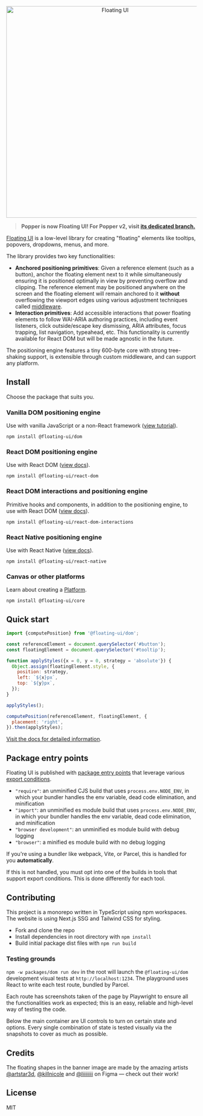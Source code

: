 <p align="center">
  <img height="560" src="https://github.com/floating-ui/floating-ui/blob/master/website/assets/floating-ui-banner.png" alt="Floating UI">
<p>

> **Popper is now Floating UI! For Popper v2, visit
> [its dedicated branch.](https://github.com/floating-ui/floating-ui/tree/v2.x)**

[Floating UI](https://floating-ui.com) is a low-level library for creating
"floating" elements like tooltips, popovers, dropdowns, menus, and more.

The library provides two key functionalities:

- **Anchored positioning primitives**: Given a reference element (such as a
  button), anchor the floating element next to it while simultaneously ensuring
  it is positioned optimally in view by preventing overflow and clipping. The
  reference element may be positioned anywhere on the screen and the floating
  element will remain anchored to it **without** overflowing the viewport edges
  using various adjustment techniques called
  [middleware](https://floating-ui.com/docs/middleware).
- **Interaction primitives**: Add accessible interactions that power floating
  elements to follow WAI-ARIA authoring practices, including event listeners,
  click outside/escape key dismissing, ARIA attributes, focus trapping, list
  navigation, typeahead, etc. This functionality is currently available for
  React DOM but will be made agnostic in the future.

The positioning engine features a tiny 600-byte core with strong tree-shaking
support, is extensible through custom middleware, and can support any platform.

## Install

Choose the package that suits you.

### Vanilla DOM positioning engine

Use with vanilla JavaScript or a non-React framework
([view tutorial](https://floating-ui.com/docs/tutorial)).

```shell
npm install @floating-ui/dom
```

### React DOM positioning engine

Use with React DOM ([view docs](https://floating-ui.com/docs/react-dom)).

```shell
npm install @floating-ui/react-dom
```

### React DOM interactions and positioning engine

Primitive hooks and components, in addition to the positioning engine, to use
with React DOM
([view docs](https://floating-ui.com/docs/react-dom-interactions)).

```shell
npm install @floating-ui/react-dom-interactions
```

### React Native positioning engine

Use with React Native ([view docs](https://floating-ui.com/docs/react-native)).

```shell
npm install @floating-ui/react-native
```

### Canvas or other platforms

Learn about creating a [Platform](https://floating-ui.com/docs/platform).

```shell
npm install @floating-ui/core
```

## Quick start

```js
import {computePosition} from '@floating-ui/dom';

const referenceElement = document.querySelector('#button');
const floatingElement = document.querySelector('#tooltip');

function applyStyles({x = 0, y = 0, strategy = 'absolute'}) {
  Object.assign(floatingElement.style, {
    position: strategy,
    left: `${x}px`,
    top: `${y}px`,
  });
}

applyStyles();

computePosition(referenceElement, floatingElement, {
  placement: 'right',
}).then(applyStyles);
```

[Visit the docs for detailed information](https://floating-ui.com/docs/computePosition).

## Package entry points

Floating UI is published with [package entry points](https://nodejs.org/api/packages.html#package-entry-points)
that leverage various [export conditions](https://nodejs.org/api/packages.html#packages_conditional_exports).

- `"require"`: an unminified CJS build that uses `process.env.NODE_ENV`, in which your
bundler handles the env variable, dead code elimination, and minification
- `"import"`: an unminified es module build that uses `process.env.NODE_ENV`, in which your
bundler handles the env variable, dead code elimination, and minification
- `"browser development"`: an unminified es module build with debug logging
- `"browser"`: a minified es module build with no debug logging

If you're using a bundler like webpack, Vite, or Parcel, this is handled for you
**automatically**.

If this is not handled, you must opt into one of the builds in tools that
support export conditions. This is done differently for each tool.

## Contributing

This project is a monorepo written in TypeScript using npm workspaces. The
website is using Next.js SSG and Tailwind CSS for styling.

- Fork and clone the repo
- Install dependencies in root directory with `npm install`
- Build initial package dist files with `npm run build`

### Testing grounds

`npm -w packages/dom run dev` in the root will launch the `@floating-ui/dom`
development visual tests at `http://localhost:1234`. The playground uses React
to write each test route, bundled by Parcel.

Each route has screenshots taken of the page by Playwright to ensure all the
functionalities work as expected; this is an easy, reliable and high-level way
of testing the code.

Below the main container are UI controls to turn on certain state and options.
Every single combination of state is tested visually via the snapshots to cover
as much as possible.

## Credits

The floating shapes in the banner image are made by the amazing artists
[@artstar3d](https://figma.com/@artstar3d),
[@killnicole](https://figma.com/@killnicole) and
[@liiiiiiii](https://www.figma.com/@liiiiiii) on Figma — check out their work!

## License

MIT
